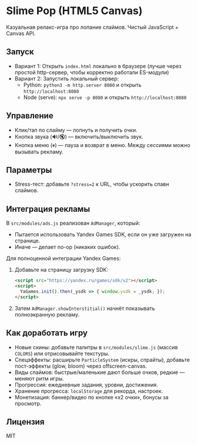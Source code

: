 # Slime Pop (HTML5 Canvas)

Казуальная релакс-игра про лопание слаймов. Чистый JavaScript + Canvas API.

## Запуск

- Вариант 1: Открыть `index.html` локально в браузере (лучше через простой http-сервер, чтобы корректно работали ES-модули)
- Вариант 2: Запустить локальный сервер:
  - Python: `python3 -m http.server 8080` и открыть `http://localhost:8080`
  - Node (serve): `npx serve -p 8080` и открыть `http://localhost:8080`

## Управление

- Клик/тап по слайму — лопнуть и получить очки.
- Кнопка звука (🔊/🔇) — включить/выключить звук.
- Кнопка меню (⏸) — пауза и возврат в меню. Между сессиями можно вызывать рекламу.

## Параметры

- Stress-тест: добавьте `?stress=2` к URL, чтобы ускорить спавн слаймов.

## Интеграция рекламы

В `src/modules/ads.js` реализован `AdManager`, который:
- Пытается использовать Yandex Games SDK, если он уже загружен на странице.
- Иначе — делает no-op (никаких ошибок).

Для полноценной интеграции Yandex Games:
1. Добавьте на страницу загрузку SDK:
   ```html
   <script src="https://yandex.ru/games/sdk/v2"></script>
   <script>
     YaGames.init().then(_ysdk => { window.ysdk = _ysdk; });
   </script>
   ```
2. Затем `AdManager.showInterstitial()` начнёт показывать полноэкранную рекламу.

## Как доработать игру

- Новые скины: добавьте палитры в `src/modules/slime.js` (массив `COLORS`) или отрисовывайте текстуры.
- Спецэффекты: расширьте `ParticleSystem` (искры, спрайты), добавьте пост-эффекты (glow, bloom) через offscreen-canvas.
- Виды слаймов: быстрые/маленькие дают больше очков, редкие — меняют ритм игры.
- Прогрессия: ежедневные задания, уровни, достижения.
- Хранение прогресса: `localStorage` для рекорда, настроек.
- Монетизация: баннер/видео по кнопке «x2 очки», бонусы за просмотр.

## Лицензия

MIT